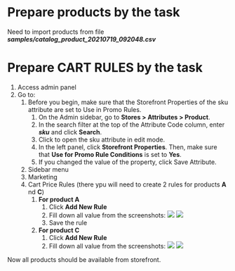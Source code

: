 Prepare products by the task
================
Need to import products from file **_samples/catalog_product_20210719_092048.csv_**


Prepare **CART RULES** by the task
================
1. Access admin panel
2. Go to:
    1. Before you begin, make sure that the Storefront Properties of the sku attribute are set to Use in Promo Rules.
        1. On the Admin sidebar, go to __Stores > Attributes > Product__.
        2. In the search filter at the top of the Attribute Code column, enter **_sku_** and click **Search**.
        3. Click to open the sku attribute in edit mode.
        4. In the left panel, click **Storefront Properties**. Then, make sure that **Use for Promo Rule Conditions** is set to **Yes**.
        5. If you changed the value of the property, click Save Attribute.
    2. Sidebar menu
    3. Marketing
    4. Cart Price Rules (there ypu will need to create 2 rules for products **A** nd **C**)
        1. **For product A**
            1. Click **Add New Rule**
            2. Fill down all value from the screenshots:
    ![](https://i.imgur.com/PNenBgM.png)
    ![](https://i.imgur.com/VbPoQBg.png)
            3. Save the rule
        2. **For product C**
            1. Click **Add New Rule**
            2. Fill down all value from the screenshots:
    ![](https://i.imgur.com/c7rls8D.png)
    ![](https://i.imgur.com/CuX81Hu.png)

Now all products should be available from storefront.

               
